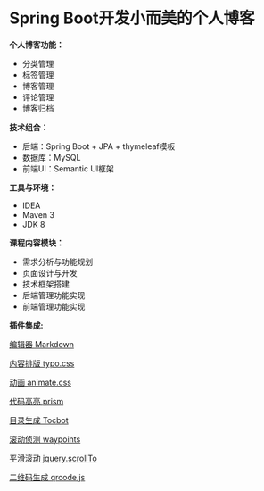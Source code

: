 

# Spring Boot开发小而美的个人博客
**个人博客功能：**
* 分类管理
* 标签管理
* 博客管理
* 评论管理
* 博客归档


**技术组合：**

*  后端：Spring Boot + JPA + thymeleaf模板
*  数据库：MySQL
*  前端UI：Semantic UI框架


**工具与环境：**

*  IDEA
*  Maven 3
*  JDK 8


**课程内容模块：**

*  需求分析与功能规划
*  页面设计与开发
*  技术框架搭建
*  后端管理功能实现
*  前端管理功能实现


**插件集成:**

[编辑器 Markdown](https://pandao.github.io/editor.md/)

[内容排版 typo.css](https://github.com/sofish/typo.css)

[动画 animate.css](https://daneden.github.io/animate.css/)

[代码高亮 prism](https://github.com/PrismJS/prism)

[目录生成 Tocbot](https://tscanlin.github.io/tocbot/)

[滚动侦测 waypoints](http://imakewebthings.com/waypoints/)

[平滑滚动 jquery.scrollTo](https://github.com/flesler/jquery.scrollTo)

[二维码生成 qrcode.js](https://davidshimjs.github.io/qrcodejs/)

